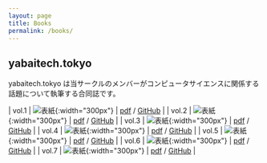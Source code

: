 ```yaml
---
layout: page
title: Books
permalink: /books/
---
```


## yabaitech.tokyo
yabaitech.tokyo は当サークルのメンバーがコンピュータサイエンスに関係する話題について執筆する合同誌です。

| vol.1 | ![表紙]({{site.baseurl}}/assets/images/yabaitechvol1_hyoshi.png){:width="300px"} | [pdf]({{site.baseurl}}/assets/pdf/yabaitechtokyo_vol1.pdf) / [GitHub](https://github.com/yabaitechtokyo/yabaitech_tokyo_vol_1) |
| vol.2 | ![表紙]({{site.baseurl}}/assets/images/yabaitechvol2_front_final.jpg){:width="300px"} | [pdf]({{site.baseurl}}/assets/pdf/yabaitechtokyo_vol2.pdf) / [GitHub](https://github.com/yabaitechtokyo/yabaitech_tokyo_vol_2) |
| vol.3 | ![表紙]({{site.baseurl}}/assets/images/yabaitechvol3_front.png){:width="300px"} | [pdf]({{site.baseurl}}/assets/pdf/yabaitechtokyo_vol3.pdf) / [GitHub](https://github.com/yabaitechtokyo/yabaitech_tokyo_vol_3) |
| vol.4 | ![表紙]({{site.baseurl}}/assets/images/yabaitechvol4.png){:width="300px"} | [pdf]({{site.baseurl}}/assets/pdf/yabaitechtokyo_vol4.pdf) / [GitHub](https://github.com/yabaitechtokyo/yabaitech_tokyo_vol_4) |
| vol.5 | ![表紙]({{site.baseurl}}/assets/images/yabaitechvol5_front.png){:width="300px"} | [pdf]({{site.baseurl}}/assets/pdf/yabaitechtokyo_vol5.pdf) / [GitHub](https://github.com/yabaitechtokyo/yabaitech_tokyo_vol_5) |
| vol.6 | ![表紙]({{site.baseurl}}/assets/images/yabaitechvol6_front_final.png){:width="300px"} | [pdf]({{site.baseurl}}/assets/pdf/yabaitechtokyo_vol6.pdf) / [GitHub](https://github.com/yabaitechtokyo/yabaitech_tokyo_vol_6) |
| vol.7 | ![表紙]({{site.baseurl}}/assets/images/yabaitechvol7.jpg){:width="300px"} | [pdf]({{site.baseurl}}/assets/pdf/yabaitechtokyo_vol7.pdf) / [GitHub](https://github.com/yabaitechtokyo/yabaitech_tokyo_vol_7) |
